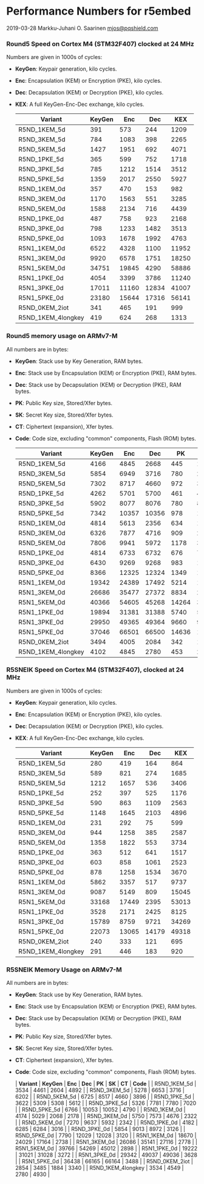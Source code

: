 # Performance Numbers for r5embed

2019-03-28  Markku-Juhani O. Saarinen <mjos@pqshield.com>


### Round5 Speed on Cortex M4 (STM32F407) clocked at 24 MHz

Numbers are given in 1000s of cycles:

*	**KeyGen**: Keypair generation, kilo cycles.
*	**Enc**: Encapsulation (KEM) or Encryption (PKE), kilo cycles.
*	**Dec**: Decapsulation (KEM) or Decryption (PKE), kilo cycles.
*	**KEX**: A full KeyGen-Enc-Dec exchange, kilo cycles.

	| **Variant**	| **KeyGen** | **Enc** |  **Dec** | **KEX** |
	|---------------|------------|---------|----------|---------|
	| R5ND_1KEM_5d	| 391	| 573	| 244	| 1209	| 
	| R5ND_3KEM_5d	| 784	| 1083	| 398	| 2265	| 
	| R5ND_5KEM_5d	| 1427	| 1951	| 692	| 4071	| 
	| R5ND_1PKE_5d	| 365	| 599	| 752	| 1718	| 
	| R5ND_3PKE_5d	| 785	| 1212	| 1514	| 3512	| 
	| R5ND_5PKE_5d	| 1359	| 2017	| 2550	| 5927	| 
	| R5ND_1KEM_0d	| 357	| 470	| 153	| 982	| 
	| R5ND_3KEM_0d	| 1170	| 1563	| 551	| 3285	| 
	| R5ND_5KEM_0d	| 1588	| 2134	| 716	| 4439	| 
	| R5ND_1PKE_0d	| 487	| 758	| 923	| 2168	| 
	| R5ND_3PKE_0d	| 798	| 1233	| 1482	| 3513	| 
	| R5ND_5PKE_0d	| 1093	| 1678	| 1992	| 4763	| 
	| R5N1_1KEM_0d	| 6522	| 4328	| 1100	| 11952	| 
	| R5N1_3KEM_0d	| 9920	| 6578	| 1751	| 18250	| 
	| R5N1_5KEM_0d	| 34751	| 19845	| 4290	| 58886	| 
	| R5N1_1PKE_0d	| 4054	| 3399	| 3786	| 11240	| 
	| R5N1_3PKE_0d	| 17011	| 11160	| 12834	| 41007	| 
	| R5N1_5PKE_0d	| 23180	| 15644	| 17316	| 56141	| 
	| R5ND_0KEM_2iot	| 341	| 465	| 191	| 999	| 
	| R5ND_1KEM_4longkey	| 419	| 624	| 268	| 1313	| 

### Round5 memory usage on ARMv7-M

All numbers are in bytes:

*	**KeyGen**: Stack use by Key Generation, RAM bytes.
*	**Enc**: Stack use by Encapsulation (KEM) or Encryption (PKE), RAM bytes.
*	**Dec**: Stack use by Decapsulation (KEM) or Decryption (PKE), RAM bytes.
*	**PK**: Public Key size, Stored/Xfer bytes.
*	**SK**: Secret Key size, Stored/Xfer bytes.
*	**CT**: Ciphertext (expansion), Xfer bytes.
*	**Code**: Code size, excluding "common" components, Flash (ROM) bytes.

	| **Variant**	| **KeyGen** | **Enc** | **Dec** | **PK** | **SK** | **CT** | **Code** |
	|---------------|-------|-------|-------|-------|-------|-------|-------|
	| R5ND_1KEM_5d	| 4166	| 4845	| 2668	| 445	| 16	| 549	| 5316	| 
	| R5ND_3KEM_5d	| 5854	| 6949	| 3716	| 780	| 24	| 859	| 6622	| 
	| R5ND_5KEM_5d	| 7302	| 8717	| 4660	| 972	| 32	| 1063	| 4324	| 
	| R5ND_1PKE_5d	| 4262	| 5701	| 5700	| 461	| 493	| 652	| 5612	| 
	| R5ND_3PKE_5d	| 5902	| 8077	| 8076	| 780	| 828	| 966	| 7560	| 
	| R5ND_5PKE_5d	| 7342	| 10357	| 10356	| 978	| 1042	| 1317	| 5346	| 
	| R5ND_1KEM_0d	| 4814	| 5613	| 2356	| 634	| 16	| 682	| 2622	| 
	| R5ND_3KEM_0d	| 6326	| 7877	| 4716	| 909	| 24	| 981	| 2742	| 
	| R5ND_5KEM_0d	| 7806	| 9941	| 5972	| 1178	| 32	| 1274	| 2770	| 
	| R5ND_1PKE_0d	| 4814	| 6733	| 6732	| 676	| 708	| 772	| 3568	| 
	| R5ND_3PKE_0d	| 6430	| 9269	| 9268	| 983	| 1031	| 1135	| 3674	| 
	| R5ND_5PKE_0d	| 8366	| 12325	| 12324	| 1349	| 1413	| 1541	| 3664	| 
	| R5N1_1KEM_0d	| 19342	| 24389	| 17492	| 5214	| 16	| 5236	| 3166	| 
	| R5N1_3KEM_0d	| 26686	| 35477	| 27372	| 8834	| 24	| 8866	| 3214	| 
	| R5N1_5KEM_0d	| 40366	| 54605	| 45268	| 14264	| 32	| 14288	| 3330	| 
	| R5N1_1PKE_0d	| 19894	| 31381	| 31388	| 5740	| 5772	| 5820	| 3824	| 
	| R5N1_3PKE_0d	| 29950	| 49365	| 49364	| 9660	| 9708	| 9748	| 4184	| 
	| R5N1_5PKE_0d	| 37046	| 66501	| 66500	| 14636	| 14700	| 14740	| 4044	| 
	| R5ND_0KEM_2iot	| 3494	| 4005	| 2084	| 342	| 16	| 394	| 3772	| 
	| R5ND_1KEM_4longkey	| 4102	| 4845	| 2780	| 453	| 24	| 563	| 5354	| 

### R5SNEIK Speed on Cortex M4 (STM32F407), clocked at 24 MHz

Numbers are given in 1000s of cycles:

*	**KeyGen**: Keypair generation, kilo cycles.
*	**Enc**: Encapsulation (KEM) or Encryption (PKE), kilo cycles.
*	**Dec**: Decapsulation (KEM) or Decryption (PKE), kilo cycles.
*	**KEX**: A full KeyGen-Enc-Dec exchange, kilo cycles.

	| **Variant**	| **KeyGen** | **Enc** |  **Dec** | **KEX** |
	|---------------|------------|---------|----------|---------|
	| R5ND_1KEM_5d	| 280	| 419	| 164	| 864	| 
	| R5ND_3KEM_5d	| 589	| 821	| 274	| 1685	| 
	| R5ND_5KEM_5d	| 1212	| 1657	| 536	| 3406	| 
	| R5ND_1PKE_5d	| 252	| 397	| 525	| 1176	| 
	| R5ND_3PKE_5d	| 590	| 863	| 1109	| 2563	| 
	| R5ND_5PKE_5d	| 1148	| 1645	| 2103	| 4896	| 
	| R5ND_1KEM_0d	| 231	| 292	| 75	| 599	| 
	| R5ND_3KEM_0d	| 944	| 1258	| 385	| 2587	| 
	| R5ND_5KEM_0d	| 1358	| 1822	| 553	| 3734	| 
	| R5ND_1PKE_0d	| 363	| 512	| 641	| 1517	| 
	| R5ND_3PKE_0d	| 603	| 858	| 1061	| 2523	| 
	| R5ND_5PKE_0d	| 878	| 1258	| 1534	| 3670	| 
	| R5N1_1KEM_0d	| 5862	| 3357	| 517	| 9737	| 
	| R5N1_3KEM_0d	| 9087	| 5149	| 809	| 15045	| 
	| R5N1_5KEM_0d	| 33168	| 17449	| 2395	| 53013	| 
	| R5N1_1PKE_0d	| 3528	| 2171	| 2425	| 8125	| 
	| R5N1_3PKE_0d	| 15789	| 8759	| 9721	| 34269	| 
	| R5N1_5PKE_0d	| 22073	| 13065	| 14179	| 49318	| 
	| R5ND_0KEM_2iot	| 240	| 333	| 121	| 695	| 
	| R5ND_1KEM_4longkey	| 291	| 446	| 183	| 920	| 


### R5SNEIK Memory Usage on ARMv7-M

All numbers are in bytes:

*	**KeyGen**: Stack use by Key Generation, RAM bytes.
*	**Enc**: Stack use by Encapsulation (KEM) or Encryption (PKE), RAM bytes.
*	**Dec**: Stack use by Decapsulation (KEM) or Decryption (PKE), RAM bytes.
*	**PK**: Public Key size, Stored/Xfer bytes.
*	**SK**: Secret Key size, Stored/Xfer bytes.
*	**CT**: Ciphertext (expansion), Xfer bytes.
*	**Code**: Code size, excluding "common" components, Flash (ROM) bytes.

	| **Variant**	| **KeyGen** | **Enc** | **Dec** | **PK** | **SK** | **CT** | **Code** |
	| R5ND_1KEM_5d	| 3534	| 4461	| 2604	| 4892	| 
	| R5ND_3KEM_5d	| 5278	| 6653	| 3716	| 6202	| 
	| R5ND_5KEM_5d	| 6725	| 8517	| 4660	| 3896	| 
	| R5ND_1PKE_5d	| 3622	| 5309	| 5308	| 5612	| 
	| R5ND_3PKE_5d	| 5326	| 7781	| 7780	| 7020	| 
	| R5ND_5PKE_5d	| 6766	| 10053	| 10052	| 4790	| 
	| R5ND_1KEM_0d	| 4174	| 5029	| 2068	| 2178	| 
	| R5ND_3KEM_0d	| 5750	| 7573	| 4676	| 2322	| 
	| R5ND_5KEM_0d	| 7270	| 9637	| 5932	| 2342	| 
	| R5ND_1PKE_0d	| 4182	| 6285	| 6284	| 3016	| 
	| R5ND_3PKE_0d	| 5854	| 9013	| 8972	| 3126	| 
	| R5ND_5PKE_0d	| 7790	| 12029	| 12028	| 3120	| 
	| R5N1_1KEM_0d	| 18670	| 24029	| 17164	| 2738	| 
	| R5N1_3KEM_0d	| 26086	| 35141	| 27116	| 2778	| 
	| R5N1_5KEM_0d	| 39766	| 54269	| 45012	| 2898	| 
	| R5N1_1PKE_0d	| 19222	| 31021	| 31028	| 3272	| 
	| R5N1_3PKE_0d	| 29342	| 49037	| 49036	| 3628	| 
	| R5N1_5PKE_0d	| 36438	| 66165	| 66164	| 3488	| 
	| R5ND_0KEM_2iot	| 2854	| 3485	| 1884	| 3340	| 
	| R5ND_1KEM_4longkey	| 3534	| 4549	| 2780	| 4930	| 

